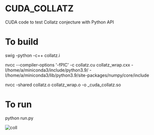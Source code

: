 # CUDA_COLLATZ
CUDA code to test Collatz conjecture with Python API

# To build

swig -python -c++ collatz.i

nvcc --compiler-options '-fPIC' -c collatz.cu collatz_wrap.cxx -I/home/a/miniconda3/include/python3.9/ -I/home/a/miniconda3/lib/python3.9/site-packages/numpy/core/include

nvcc -shared collatz.o collatz_wrap.o -o _cuda_collatz.so

# To run

python run.py

![coll](https://user-images.githubusercontent.com/38112687/160183594-851f08b5-2f34-4254-89cf-a067a14a25ec.png)
